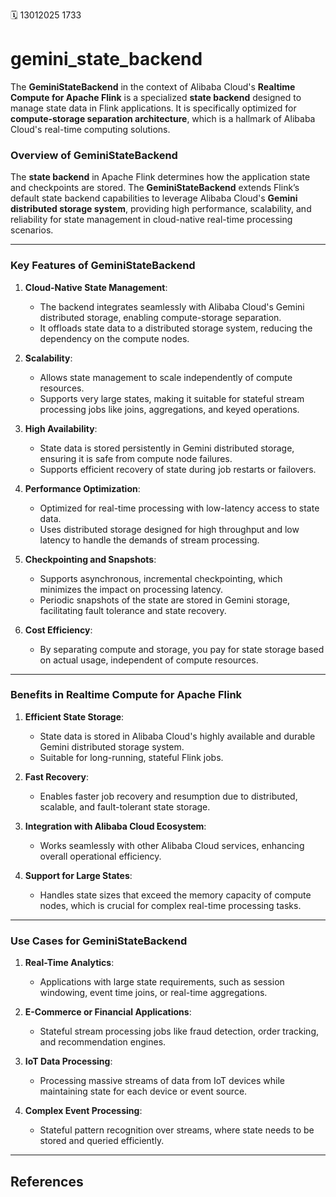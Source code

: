 🗓️ 13012025 1733

# gemini_state_backend
The **GeminiStateBackend** in the context of Alibaba Cloud's **Realtime Compute for Apache Flink** is a specialized **state backend** designed to manage state data in Flink applications. It is specifically optimized for **compute-storage separation architecture**, which is a hallmark of Alibaba Cloud's real-time computing solutions.

### Overview of GeminiStateBackend

The **state backend** in Apache Flink determines how the application state and checkpoints are stored. The **GeminiStateBackend** extends Flink’s default state backend capabilities to leverage Alibaba Cloud's **Gemini distributed storage system**, providing high performance, scalability, and reliability for state management in cloud-native real-time processing scenarios.

---

### Key Features of GeminiStateBackend

1. **Cloud-Native State Management**:
    
    - The backend integrates seamlessly with Alibaba Cloud's Gemini distributed storage, enabling compute-storage separation.
    - It offloads state data to a distributed storage system, reducing the dependency on the compute nodes.
2. **Scalability**:
    
    - Allows state management to scale independently of compute resources.
    - Supports very large states, making it suitable for stateful stream processing jobs like joins, aggregations, and keyed operations.
3. **High Availability**:
    
    - State data is stored persistently in Gemini distributed storage, ensuring it is safe from compute node failures.
    - Supports efficient recovery of state during job restarts or failovers.
4. **Performance Optimization**:
    
    - Optimized for real-time processing with low-latency access to state data.
    - Uses distributed storage designed for high throughput and low latency to handle the demands of stream processing.
5. **Checkpointing and Snapshots**:
    
    - Supports asynchronous, incremental checkpointing, which minimizes the impact on processing latency.
    - Periodic snapshots of the state are stored in Gemini storage, facilitating fault tolerance and state recovery.
6. **Cost Efficiency**:
    
    - By separating compute and storage, you pay for state storage based on actual usage, independent of compute resources.

---

### Benefits in Realtime Compute for Apache Flink

1. **Efficient State Storage**:
    
    - State data is stored in Alibaba Cloud's highly available and durable Gemini distributed storage system.
    - Suitable for long-running, stateful Flink jobs.
2. **Fast Recovery**:
    
    - Enables faster job recovery and resumption due to distributed, scalable, and fault-tolerant state storage.
3. **Integration with Alibaba Cloud Ecosystem**:
    
    - Works seamlessly with other Alibaba Cloud services, enhancing overall operational efficiency.
4. **Support for Large States**:
    
    - Handles state sizes that exceed the memory capacity of compute nodes, which is crucial for complex real-time processing tasks.

---

### Use Cases for GeminiStateBackend

1. **Real-Time Analytics**:
    
    - Applications with large state requirements, such as session windowing, event time joins, or real-time aggregations.
2. **E-Commerce or Financial Applications**:
    
    - Stateful stream processing jobs like fraud detection, order tracking, and recommendation engines.
3. **IoT Data Processing**:
    
    - Processing massive streams of data from IoT devices while maintaining state for each device or event source.
4. **Complex Event Processing**:
    
    - Stateful pattern recognition over streams, where state needs to be stored and queried efficiently.

---

## References
